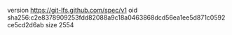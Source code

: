 version https://git-lfs.github.com/spec/v1
oid sha256:c2e8378909253fdd82088a9c18a0463868dcd56ea1ee5d871c0592ce5cd2d6ab
size 2554
